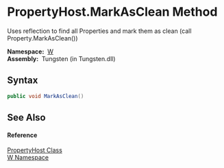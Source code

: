 PropertyHost.MarkAsClean Method
===============================
  Uses reflection to find all Properties and mark them as clean (call Property.MarkAsClean())

  **Namespace:**  [W][1]  
  **Assembly:**  Tungsten (in Tungsten.dll)

Syntax
------

```csharp
public void MarkAsClean()
```


See Also
--------

#### Reference
[PropertyHost Class][2]  
[W Namespace][1]  

[1]: ../README.md
[2]: README.md